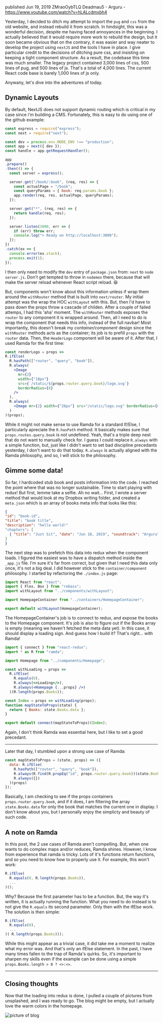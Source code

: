 published
Jun 19, 2019
ZMraoOybTLQ
Deadmau5 - Arguru - https://www.youtube.com/watch?v=hLALcdmxbh4

  Yesterday, I decided to ditch my attempt to import the `pug` and `css` from the old website, and instead rebuild it from scratch. In hindsight, this was a wonderful decision, despite me having faced annoyances in the beginning.
  I actually believed that it would require more work to rebuild the design, but it soon became obvious that on the contrary, it was easier and way neater to develop the project using `nextJS` and the tools I have in place. I give particular credit to the decisions of ditching pure css, and insisting on keeping a tight component structure. 
  As a result, the codebase this time was much smaller. The legacy project contained 3,000 lines of css, 500 lines of pug, and 500 lines of js. That's a total of 4,000 lines. The current React code base is barely 1,000 lines of js only.


  Anywany, let's dive into the adventures of today.

  ## Dynamic Layouts

  By default, NextJS does not support dynamic routing which is critical in my case since i'm building a CMS. Fortunately, this is easy to do using one of the github example:

  ```jsx
const express = require("express");
const next = require("next");

const dev = process.env.NODE_ENV !== "production";
const app = next({ dev });
const handle = app.getRequestHandler();

app
  .prepare()
  .then(() => {
    const server = express();

    server.get("/book/:book", (req, res) => {
      const actualPage = "/book";
      const queryParams = { book: req.params.book };
      app.render(req, res, actualPage, queryParams);
    });

    server.get("*", (req, res) => {
      return handle(req, res);
    });

    server.listen(3000, err => {
      if (err) throw err;
      console.log("> Ready on http://localhost:3000");
    });
  })
  .catch(ex => {
    console.error(ex.stack);
    process.exit(1);
  });
  ```

  I then only need to modify the `dev` entry of `package.json` from: `next` to `node server.js`. Don't get tempted to throw in `nodemon` there, because that will make the server reload whenever React script reload. 😆

  But, components won't know about this information unless if wrap them around the `withRouter` method that is built into `next/router`.
  My initial attempt was the wrap the HOC `withLayout` with this. But, then I'd have to pass down the props throw a cascade of childen. After a couple of failed attemps, I had this 'aha' moment. The `withRouter` methods exposes the `router` to any component it is wrapped around. Then, all I need to do is wrap the component that needs this info, instead of the full navbar! Most importantly, this doesn't break my *container/component* design since the `withRouter` methods acts as the container; its job is to prefill `props` with the `router` data. Then, the `HeaderLogo` component will be aware of it.
  After that, I used Ramda for the first time:

  ```jsx
const renderLogo = props =>
  R.ifElse(
    R.hasPath(["router", "query", "book"]),
    R.always(
      <Image
        mr={2}
        width={"18px"}
        src={`/static/${props.router.query.book}/logo.svg`}
        borderRadius={8}
      />
    ),
    R.always(
      <Image mr={2} width={"26px"} src="/static/logo.svg" borderRadius={8} />
    )
  )(props);
  ```

  While it might not make sense to use Ramda for a standard If/Else, I particularly apreciate the `R.hasPath` method. It basically makes sure that `props.routes.query.book` is not undefined. Yeah, that's a triple deep nest that do not want to manually check for.
  I guess I could replace `R.always` with a simple function, but, just like I didn't want to set bad discipline precedants yesterday, I don't want to do that today. `R.always` is actually aligned with the Ramda philosophy, and so, I will stick to the philosophy.


  ## Gimme some data!

  So far, I hardcoded stub book and posts information into the code. I reached the point where that was no longer sustainable. Time to start playing with redux!
  But first, lemme take a selfie. Ah no wait...
  First, I wrote a server method that would look at my Dropbox writing folder, and created a `meta.json` which is an array of books meta info that looks like this:

  ```json
{
  "id": "book-id",
  "title": "book title",
  "description": "hello world!"
  "chapters": [
    { "title": "Just Sit", "date": "Jun 18, 2019", "soundtrack": "Arguru" },
  ]
}
  ```

  The next step was to prefetch this data into redux when the component loads. I figured the easiest was to have a dispatch method inside the `_app.js` file. I'm sure it's far from correct, but given that I need this data only once, it's not a big deal.
  I did however stick to the `container/component` philosophy. I started by refactoring the `./index.js` page:

```jsx
import React from "react";
import { Flex, Box } from "rebass";
import withLayout from "../components/withLayout";

import HomepageContainer from "../containers/HomepageContainer";

export default withLayout(HomepageContainer);
```

  The HomepageContainer's job is to connect to redux, and expose the books to the Homepage component. It's job is also to figure out if the Books array is empty (meaning we haven't fetched the meta data yet). In this case, it should display a loading sign. And guess how I build it? That's right... with Ramda!

```jsx
import { connect } from "react-redux";
import * as R from "ramda";

import Homepage from "../components/Homepage";

const withLoading = props =>
  R.ifElse(
    R.equals(0),
    R.always(<>Loading</>),
    R.always(<Homepage {...props} />)
  )(R.length(props.Books));

const Index = props => withLoading(props);
function mapStateToProps(state) {
  return { Books: state.Books.data };
}

export default connect(mapStateToProps)(Index);
```

  Again, I don't think Ramda was essential here, but I like to set a good precedant. 

----

  Later that day, I stumbled upon a strong use case of Ramda:

```jsx
const mapStateToProps = (state, props) => ({
  data: R.ifElse(
    R.hasPath(["router", "query", "book"]),
    R.always(R.find(R.propEq("id", props.router.query.book))(state.Books.data)),
    R.always({})
  )(props)
});
  ```
  Basically, I am checking to see if the props containers `props.router.query.book`, and if it does, I am filtering the array `state.Books.data` for only the book that matches the current one in display. 
  I don't know about you, but I personally enjoy the simplicty and beauty of such code.


  ## A note on Ramda

  In this post, the 2 use cases of Ramda aren't compelling. But, when one wants to do complex maps and/or reduces, Ramda shines. However, I know from experience that ramda is tricky. Lots of it's functions return functions, and so you need to know how to properly use it. For example, this won't work:

  ```jsx
  R.ifElse(
    R.equals(0, R.length(props.Books)),
    ...
  )();
  ```

  Why? Because the first parameter has to be a function. But, the way it's written, it is actually running the function. What you need to do instead is to not give the `R.equals` its second parameter. Only then with the ifElse work. The solution is then simple:

  ```jsx
  R.ifElse(
    R.equals(0),
    ...
  )( R.length(props.Books)));
  ```

  While this might appear as a trivial case, it did take me a moment to realize what my error was. And that's only an ifElse statement. 
  In the past, I have many times fallen to the trap of Ramda's quirks. So, it's important to sharpen my skills even if the example can be done using a simple `props.Books.length > 0 ? <>:<>`.


  ----

  ## Closing thoughts

  Now that the loading into redux is done, I pulled a couple of pictures from unsplashed, and I was ready to go. The blog might be empty, but I actually love the warm colors in the homepage.

 ![picture of blog]( https://i.imgur.com/ylCNOl5.jpg)
